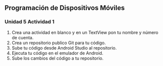 ## Programación de Dispositivos Móviles

### Unidad 5 Actividad 1

1. Crea una actividad en blanco y en un TextView pon tu nombre y número de cuenta.
2. Crea un repositorio publico Git para tu código.
3. Sube tu código desde Android Studio al repositorio.
4. Ejecuta tu código en el emulador de Android.
5. Sube los cambios del código a tu repositorio.